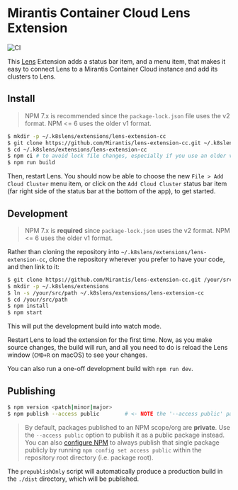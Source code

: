 # Mirantis Container Cloud Lens Extension

![CI](https://github.com/Mirantis/lens-extension-cc/workflows/CI/badge.svg?branch=master&event=push)

This [Lens](https://k8slens.dev/) Extension adds a status bar item, and a menu item, that makes it easy to connect Lens to a Mirantis Container Cloud instance and add its clusters to Lens.

## Install

> NPM 7.x is recommended since the `package-lock.json` file uses the v2 format. NPM <= 6 uses the older v1 format.

```bash
$ mkdir -p ~/.k8slens/extensions/lens-extension-cc
$ git clone https://github.com/Mirantis/lens-extension-cc.git ~/.k8slens/extensions/lens-extension-cc
$ cd ~/.k8slens/extensions/lens-extension-cc
$ npm ci # to avoid lock file changes, especially if you use an older version of NPM
$ npm run build
```

Then, restart Lens. You should now be able to choose the new `File > Add Cloud Cluster` menu item, or click on the `Add Cloud Cluster` status bar item (far right side of the status bar at the bottom of the app), to get started.

## Development

> NPM 7.x is __required__ since `package-lock.json` uses the v2 format. NPM <= 6 uses the older v1 format.

Rather than cloning the repository into `~/.k8slens/extensions/lens-extension-cc`, clone the repository wherever you prefer to have your code, and then link to it:

```bash
$ git clone https://github.com/Mirantis/lens-extension-cc.git /your/src/path
$ mkdir -p ~/.k8slens/extensions
$ ln -s /your/src/path ~/.k8slens/extensions/lens-extension-cc
$ cd /your/src/path
$ npm install
$ npm start
```

This will put the development build into watch mode.

Restart Lens to load the extension for the first time. Now, as you make source changes, the build will run, and all you need to do is reload the Lens window (`CMD+R` on macOS) to see your changes.

You can also run a one-off development build with `npm run dev`.

## Publishing

```bash
$ npm version <patch|minor|major>
$ npm publish --access public        # <- NOTE the '--access public' part, very important!
```

> By default, packages published to an NPM scope/org are __private__. Use the `--access public` option to publish it as a public package instead. You can also [configure NPM](https://docs.npmjs.com/configuring-your-npm-client-with-your-organization-settings#setting-package-visibility-to-public-for-a-single-package) to always publish that single package publicly by running `npm config set access public` within the repository root directory (i.e. package root).

The `prepublishOnly` script will automatically produce a production build in the `./dist` directory, which will be published.
